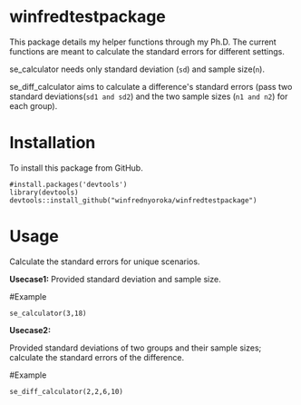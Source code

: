 # winfredtestpackage

This package details my helper functions through my Ph.D.
The current functions are meant to calculate the standard errors for different settings.

se_calculator needs only standard deviation (`sd`) and sample size(`n`).

se_diff_calculator aims to calculate a difference's standard errors (pass two standard deviations(`sd1 and sd2`) and the two sample sizes (`n1 and n2`) for each group).

# Installation

To install this package from GitHub.

```
#install.packages('devtools')
library(devtools)
devtools::install_github("winfrednyoroka/winfredtestpackage")
```

# Usage

Calculate the standard errors for unique scenarios.

**Usecase1:** 
Provided standard deviation and sample size.

#Example
```
se_calculator(3,18)
```

**Usecase2:** 

Provided standard deviations of two groups and their sample sizes; calculate the standard errors of the difference.

#Example
```
se_diff_calculator(2,2,6,10)
```
 
